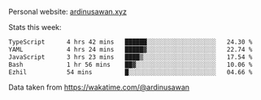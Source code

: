 Personal website: [ardinusawan.xyz](https://ardinusawan.xyz)

Stats this week:
<!--START_SECTION:waka-->

```txt
TypeScript      4 hrs 42 mins   ██████░░░░░░░░░░░░░░░░░░░   24.30 %
YAML            4 hrs 24 mins   █████▓░░░░░░░░░░░░░░░░░░░   22.74 %
JavaScript      3 hrs 23 mins   ████▒░░░░░░░░░░░░░░░░░░░░   17.54 %
Bash            1 hr 56 mins    ██▓░░░░░░░░░░░░░░░░░░░░░░   10.06 %
Ezhil           54 mins         █░░░░░░░░░░░░░░░░░░░░░░░░   04.66 %
```

<!--END_SECTION:waka-->
Data taken from https://wakatime.com/@ardinusawan

